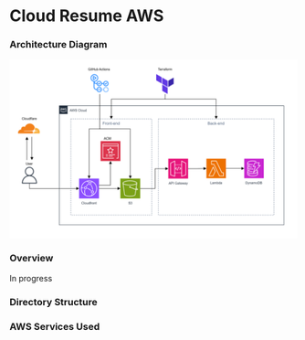 # Cloud Resume AWS
### Architecture Diagram
![diagram](diagram.png)
### Overview
In progress
### Directory Structure

### AWS Services Used
